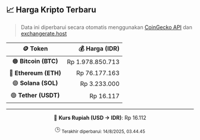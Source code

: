 

<!-- HARGA_KRIPTO -->
## 📈 Harga Kripto Terbaru

> Data ini diperbarui secara otomatis menggunakan [CoinGecko API](https://www.coingecko.com/) dan [exchangerate.host](https://exchangerate.host/)

<div align="center">

| 🪙 Token | 💰 Harga (IDR) |
|:------:|---------------:|
| 🟠 **Bitcoin (BTC)**   | Rp 1.978.850.713 |
| 🔵 **Ethereum (ETH)**  | Rp 76.177.163 |
| 🟣 **Solana (SOL)**    | Rp 3.233.000 |
| 🟢 **Tether (USDT)**   | Rp 16.117 |

---

💱 **Kurs Rupiah (USD → IDR)**: Rp 16.112

🕒 <sub>Terakhir diperbarui: 14/8/2025, 03.44.45</sub>

</div>
<!-- /HARGA_KRIPTO -->